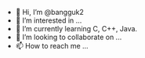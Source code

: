 - 👋 Hi, I’m @bangguk2
- 👀 I’m interested in ...
- 🌱 I’m currently learning C, C++, Java.
- 💞️ I’m looking to collaborate on ...
- 📫 How to reach me ...

<!---
bangguk2/bangguk2 is a ✨ special ✨ repository because its `README.md` (this file) appears on your GitHub profile.
You can click the Preview link to take a look at your changes.
--->
